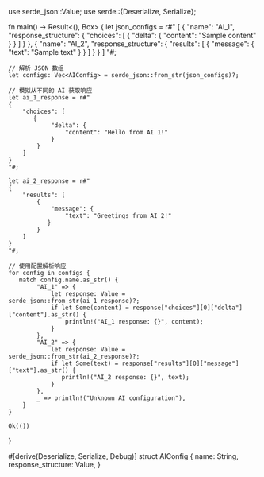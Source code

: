 use serde_json::Value;
use serde::{Deserialize, Serialize};

fn main() -> Result<(), Box<dyn std::error::Error>> {
    let json_configs = r#"
    [
        {
            "name": "AI_1",
            "response_structure": {
                "choices": [
                    {
                       "delta": {
                            "content": "Sample content"
                        }
                    }
                ]
            }
        },
        {
            "name": "AI_2",
            "response_structure": {
                "results": [
                    {
                        "message": {
                           "text": "Sample text"
                       }
                    }
                ]
            }
        }
    ]
    "#;

    // 解析 JSON 数组
    let configs: Vec<AIConfig> = serde_json::from_str(json_configs)?;

    // 模拟从不同的 AI 获取响应
    let ai_1_response = r#"
    {
        "choices": [
           {
                "delta": {
                    "content": "Hello from AI 1!"
                }
            }
        ]
    }
    "#;

    let ai_2_response = r#"
    {
        "results": [
            {
                "message": {
                    "text": "Greetings from AI 2!"
               }
            }
        ]
    }
    "#;

    // 使用配置解析响应
    for config in configs {
       match config.name.as_str() {
            "AI_1" => {
                let response: Value = serde_json::from_str(ai_1_response)?;
                if let Some(content) = response["choices"][0]["delta"]["content"].as_str() {
                    println!("AI_1 response: {}", content);
                }
            },
            "AI_2" => {
                let response: Value = serde_json::from_str(ai_2_response)?;
                if let Some(text) = response["results"][0]["message"]["text"].as_str() {
                   println!("AI_2 response: {}", text);
                }
            },
            _ => println!("Unknown AI configuration"),
        }
    }

    Ok(())
}

#[derive(Deserialize, Serialize, Debug)]
struct AIConfig {
    name: String,
    response_structure: Value,
}
```

